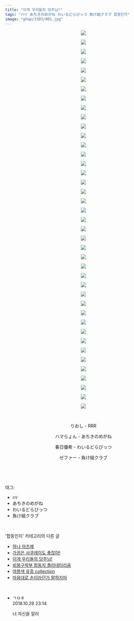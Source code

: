 ```yaml
---
title: "이게 우리들의 당주님!"
tags: "rrr あちきのめがね わいるどらびっつ 負け組クラブ 합동인지"
image: "ghap/3303/001.jpg"
---
```

<div class="article">
<p style="text-align: center; clear: none; float: none;"><img src="{{ site.nasurl }}/ghap/3303/001.jpg"/></p>
<p style="text-align: center; clear: none; float: none;"><img src="{{ site.nasurl }}/ghap/3303/002.jpg"/></p>
<p style="text-align: center; clear: none; float: none;"><img src="{{ site.nasurl }}/ghap/3303/003.jpg"/></p>
<p style="text-align: center; clear: none; float: none;"><img src="{{ site.nasurl }}/ghap/3303/004.jpg"/></p>
<p style="text-align: center; clear: none; float: none;"><img src="{{ site.nasurl }}/ghap/3303/005.jpg"/></p>
<p style="text-align: center; clear: none; float: none;"><img src="{{ site.nasurl }}/ghap/3303/006.jpg"/></p>
<p style="text-align: center; clear: none; float: none;"><img src="{{ site.nasurl }}/ghap/3303/007.jpg"/></p>
<p style="text-align: center; clear: none; float: none;"><img src="{{ site.nasurl }}/ghap/3303/008.jpg"/></p>
<p style="text-align: center; clear: none; float: none;"><img src="{{ site.nasurl }}/ghap/3303/009.jpg"/></p>
<p style="text-align: center; clear: none; float: none;"><img src="{{ site.nasurl }}/ghap/3303/010.jpg"/></p>
<p style="text-align: center; clear: none; float: none;"><img src="{{ site.nasurl }}/ghap/3303/011.jpg"/></p>
<p style="text-align: center; clear: none; float: none;"><img src="{{ site.nasurl }}/ghap/3303/012.jpg"/></p>
<p style="text-align: center; clear: none; float: none;"><img src="{{ site.nasurl }}/ghap/3303/013.jpg"/></p>
<p style="text-align: center; clear: none; float: none;"><img src="{{ site.nasurl }}/ghap/3303/014.jpg"/></p>
<p style="text-align: center; clear: none; float: none;"><img src="{{ site.nasurl }}/ghap/3303/015.jpg"/></p>
<p style="text-align: center; clear: none; float: none;"><img src="{{ site.nasurl }}/ghap/3303/016.jpg"/></p>
<p style="text-align: center; clear: none; float: none;"><img src="{{ site.nasurl }}/ghap/3303/017.jpg"/></p>
<p style="text-align: center; clear: none; float: none;"><img src="{{ site.nasurl }}/ghap/3303/018.jpg"/></p>
<p style="text-align: center; clear: none; float: none;"><img src="{{ site.nasurl }}/ghap/3303/019.jpg"/></p>
<p style="text-align: center; clear: none; float: none;"><img src="{{ site.nasurl }}/ghap/3303/020.jpg"/></p>
<p style="text-align: center; clear: none; float: none;"><img src="{{ site.nasurl }}/ghap/3303/021.jpg"/></p>
<p style="text-align: center; clear: none; float: none;"><img src="{{ site.nasurl }}/ghap/3303/022.jpg"/></p>
<p style="text-align: center; clear: none; float: none;"><img src="{{ site.nasurl }}/ghap/3303/023.jpg"/></p>
<p style="text-align: center; clear: none; float: none;"><img src="{{ site.nasurl }}/ghap/3303/024.jpg"/></p>
<p style="text-align: center; clear: none; float: none;"><img src="{{ site.nasurl }}/ghap/3303/025.jpg"/></p>
<p style="text-align: center; clear: none; float: none;"><img src="{{ site.nasurl }}/ghap/3303/026.jpg"/></p>
<p style="text-align: center; clear: none; float: none;"><img src="{{ site.nasurl }}/ghap/3303/027.jpg"/></p>
<p style="text-align: center; clear: none; float: none;"><img src="{{ site.nasurl }}/ghap/3303/028.jpg"/></p>
<p style="text-align: center; clear: none; float: none;"><img src="{{ site.nasurl }}/ghap/3303/029.jpg"/></p>
<p style="text-align: center; clear: none; float: none;"><img src="{{ site.nasurl }}/ghap/3303/030.jpg"/></p>
<p style="text-align: center; clear: none; float: none;"><img src="{{ site.nasurl }}/ghap/3303/031.jpg"/></p>
<p style="text-align: center; clear: none; float: none;"><img src="{{ site.nasurl }}/ghap/3303/032.jpg"/></p>
<p style="text-align: center; clear: none; float: none;"><img src="{{ site.nasurl }}/ghap/3303/033.jpg"/></p>
<p style="text-align: center; clear: none; float: none;"><img src="{{ site.nasurl }}/ghap/3303/034.jpg"/></p>
<p style="text-align: center; clear: none; float: none;"><img src="{{ site.nasurl }}/ghap/3303/035.jpg"/></p>
<p style="text-align: center; clear: none; float: none;"><img src="{{ site.nasurl }}/ghap/3303/036.jpg"/></p>
<p style="text-align: center; clear: none; float: none;"><img src="{{ site.nasurl }}/ghap/3303/037.jpg"/></p>
<p style="text-align: center; clear: none; float: none;"><img src="{{ site.nasurl }}/ghap/3303/038.jpg"/></p>
<p style="text-align: center; clear: none; float: none;"><img src="{{ site.nasurl }}/ghap/3303/039.jpg"/></p>
<p style="text-align: center; clear: none; float: none;"><img src="{{ site.nasurl }}/ghap/3303/040.jpg"/></p>
<p style="text-align: center; clear: none; float: none;"><img src="{{ site.nasurl }}/ghap/3303/041.jpg"/></p>
<p style="text-align: center; clear: none; float: none;"><br/></p>
<p style="text-align: center; clear: none; float: none;">りおし - RRR</p>
<p style="text-align: center; clear: none; float: none;">ハマらょん - あちきのめがね</p>
<p style="text-align: center; clear: none; float: none;">春日優希 - わいるどらびっつ</p>
<p style="text-align: center; clear: none; float: none;">ゼファー - 負け組クラブ</p>
<p><br/></p>
</div><br/>
<div class="tagTrail">
<p>태그: </p>
<ul>
<li>rrr</li>
<li>あちきのめがね</li>
<li>わいるどらびっつ</li>
<li>負け組クラブ</li>
</ul>
</div><br/>
<div class="another">
<p>'합동인지' 카테고리의 다른 글</p>
<ul>
<li><a href="/2017-05-26-ghap_3315">하나 아츠메</a></li>
<li><a href="/2017-05-25-ghap_3304">가끔은 사쿠레이도 좋잖아!</a></li>
<li><a href="/2017-05-25-ghap_3303">이게 우리들의 당주님!</a></li>
<li><a href="/2017-05-15-ghap_3247">비봉구락부 합동지 플라네타리움</a></li>
<li><a href="/2017-05-15-ghap_3246">여름색 유흥 collection</a></li>
<li><a href="/2017-04-20-ghap_3206">마음대로 손이라던가 말하지마</a></li>
</ul>
</div><br/>
<div class="cb_module cb_fluid">
<div class="cb_wrt cb_profile">
<div class="comment">
<ul>
<li class="cb_thumb_off" id="comment15364095">
<div class="cb_comment_area">
<div class="cb_info_area">
<div class="cb_section">
<span class="cb_nick_name">ㄱㅁㅎ</span>
</div>
<div class="cb_section">
<span class="cb_date">2018.10.28 23:14 </span>
</div>
</div>
<div class="cb_dsc_comment">
<p class="cb_dsc">
											너 자신을 알라
										</p>
</div>
</div></li>
</ul>
</div>
</div><!-- commentList close -->
</div><br/>
